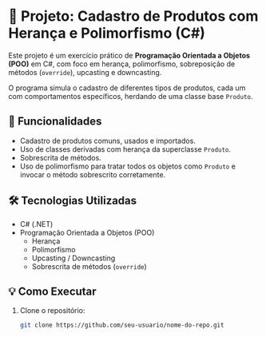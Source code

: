 # 🧬 Projeto: Cadastro de Produtos com Herança e Polimorfismo (C#)

Este projeto é um exercício prático de **Programação Orientada a Objetos (POO)** em C#, com foco em herança, polimorfismo, sobreposição de métodos (`override`), upcasting e downcasting.

O programa simula o cadastro de diferentes tipos de produtos, cada um com comportamentos específicos, herdando de uma classe base `Produto`.

## 🚀 Funcionalidades

- Cadastro de produtos comuns, usados e importados.
- Uso de classes derivadas com herança da superclasse `Produto`.
- Sobrescrita de métodos.
- Uso de polimorfismo para tratar todos os objetos como `Produto` e invocar o método sobrescrito corretamente.

## 🛠️ Tecnologias Utilizadas

- C# (.NET)
- Programação Orientada a Objetos (POO)
  - Herança
  - Polimorfismo
  - Upcasting / Downcasting
  - Sobrescrita de métodos (`override`)

## 💡 Como Executar

1. Clone o repositório:
   ```bash
   git clone https://github.com/seu-usuario/nome-do-repo.git
